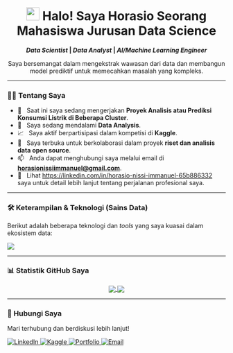<h1 align="center">
  <img src="https://raw.githubusercontent.com/MartinHeinz/MartinHeinz/master/wave.gif" width="30px"> Halo! Saya Horasio Seorang Mahasiswa Jurusan Data Science
</h1>

<p align="center">
  <strong>
    <i>Data Scientist</i> | <i>Data Analyst</i> | <i>AI/Machine Learning Engineer</i>
  </strong>
</p>

<p align="center">
  Saya bersemangat dalam mengekstrak wawasan dari data dan membangun model prediktif untuk memecahkan masalah yang kompleks.
</p>

---

### 👨‍💻 Tentang Saya

- 🔭 &nbsp; Saat ini saya sedang mengerjakan **Proyek Analisis atau Prediksi Konsumsi Listrik di Beberapa Cluster**.
- 🌱 &nbsp; Saya sedang mendalami **Data Analysis**.
- 📈 &nbsp; Saya aktif berpartisipasi dalam kompetisi di **Kaggle**.
- 🤝 &nbsp; Saya terbuka untuk berkolaborasi dalam proyek **riset dan analisis data open source**.
- 📫 &nbsp; Anda dapat menghubungi saya melalui email di **horasionissiimmanuel@gmail.com**.
- 📄 &nbsp; Lihat https://linkedin.com/in/horasio-nissi-immanuel-65b886332 saya untuk detail lebih lanjut tentang perjalanan profesional saya.

---

### 🛠️ Keterampilan & Teknologi (Sains Data)

Berikut adalah beberapa teknologi dan *tools* yang saya kuasai dalam ekosistem data:

<p align="left">
  <a href="https://skillicons.dev">
    <img src="https://skillicons.dev/icons?i=python,r,sql,jupyter,numpy,pandas,scikitlearn,tensorflow,pytorch,keras,matplotlib,seaborn,tableau,powerbi,git,docker,aws,gcp,bash&perline=10" />
  </a>
</p>

---

### 📊 Statistik GitHub Saya

<p align="center">
  <a href="https://github.com/anuraghazra/github-readme-stats">
    <img align="center" src="https://github-readme-stats.vercel.app/api?username=[NAMA_PENGGUNA_ANDA]&show_icons=true&theme=tokyonight&locale=id" />
  </a>
  <a href="https://github.com/anuraghazra/github-readme-stats">
    <img align="center" src="https://github-readme-stats.vercel.app/api/top-langs?username=[NAMA_PENGGUNA_ANDA]&layout=compact&theme=tokyonight&locale=id" />
  </a>
</p>

---

### 🔗 Hubungi Saya

Mari terhubung dan berdiskusi lebih lanjut!

<p align="left">
  <a href="https://linkedin.com/in/horasio-nissi-immanuel-65b886332" target="_blank">
    <img src="https://img.shields.io/badge/LinkedIn-0077B5?style=for-the-badge&logo=linkedin&logoColor=white" alt="LinkedIn" />
  </a>
  <a href="https://www.kaggle.com/horasionissiimmanuel" target="_blank">
    <img src="https://img.shields.io/badge/Kaggle-20BEFF?style=for-the-badge&logo=Kaggle&logoColor=white" alt="Kaggle" />
  </a>
  <a href="https://horasiogit.github.io/Horasio-Portofolio" target="_blank">
    <img src="https://img.shields.io/badge/Portofolio-000000?style=for-the-badge&logo=About.me&logoColor=white" alt="Portfolio" />
  </a>
  <a href="mailto:horasionissiimmanuel@gmail.com" target="_blank">
    <img src="https://img.shields.io/badge/Email-D14836?style=for-the-badge&logo=gmail&logoColor=white" alt="Email" />
  </a>
</p>
